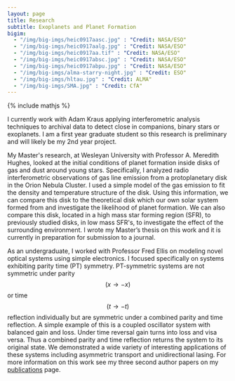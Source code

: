 ```yaml
---
layout: page
title: Research
subtitle: Exoplanets and Planet Formation
bigim:
  - "/img/big-imgs/heic0917aasc.jpg" : "Credit: NASA/ESO"
  - "/img/big-imgs/heic0917aalg.jpg" : "Credit: NASA/ESO"
  - "/img/big-imgs/heic0917aa.tif" : "Credit: NASA/ESO"
  - "/img/big-imgs/heic0917absc.jpg" : "Credit: NASA/ESO"
  - "/img/big-imgs/heic0917abpu.jpg" : "Credit: NASA/ESO"
  - "/img/big-imgs/alma-starry-night.jpg" : "Credit: ESO"
  - "/img/big-imgs/hltau.jpg" : "Credit: ALMA"
  - "/img/big-imgs/SMA.jpg" : "Credit: CfA"
---
```

{% include mathjs %}

I currently work with Adam Kraus applying interferometric analysis techniques to archival data to detect close in companions, binary stars or exoplanets. I am a first year graduate student so this research is preliminary and will likely be my 2nd year project.

My Master's research, at Wesleyan University with Professor A. Meredith Hughes, looked at the initial conditions of planet formation inside disks of gas and dust around young stars. Specifically, I analyzed radio interferometric observations of gas line emission from a protoplanetary disk in the Orion Nebula Cluster. I used a simple model of the gas emission to fit the density and temperature structure of the disk. Using this information, we can compare this disk to the theoretical disk which our own solar system formed from and investigate the likelihood of planet formation. We can also compare this disk, located in a high mass star forming region (SFR), to previously studied disks, in low mass SFR's, to investigate the effect of the surrounding environment. I wrote my Master’s thesis on this work and it is currently in preparation for submission to a journal.

As an undergraduate, I worked with Professor Fred Ellis on modeling novel optical systems using simple electronics. I focused specifically on systems exhibiting parity time (PT) symmetry. PT-symmetric systems are not symmetric under parity $$ (x \rightarrow -x) $$ or time $$ (t \rightarrow -t) $$ reflection individually but are symmetric under a combined parity and time reflection. A simple example of this is a coupled oscillator system with balanced gain and loss. Under time reversal gain turns into loss and visa versa. Thus a combined parity and time reflection returns the system to its original state. We demonstrated a wide variety of interesting applications of these systems including asymmetric transport and unidirectional lasing. For more information on this work see my three second author papers on my [publications](/publications) page.

